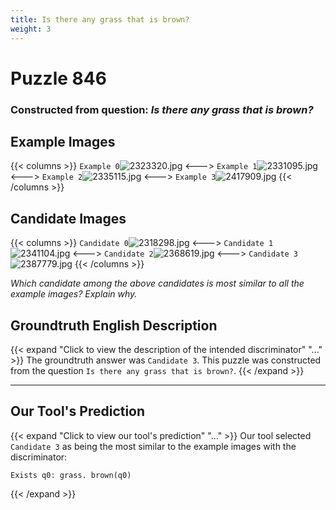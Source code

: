 ```yaml
---
title: Is there any grass that is brown?
weight: 3
---
```


# Puzzle 846
### Constructed from question: _Is there any grass that is brown?_


## Example Images
{{< columns >}}
`Example 0`![2323320.jpg](/gqa_images/2323320.jpg)
<--->
`Example 1`![2331095.jpg](/gqa_images/2331095.jpg)
<--->
`Example 2`![2335115.jpg](/gqa_images/2335115.jpg)
<--->
`Example 3`![2417909.jpg](/gqa_images/2417909.jpg)
{{< /columns >}}

## Candidate Images
{{< columns >}}
`Candidate 0`![2318298.jpg](/gqa_images/2318298.jpg)
<--->
`Candidate 1`![2341104.jpg](/gqa_images/2341104.jpg)
<--->
`Candidate 2`![2368619.jpg](/gqa_images/2368619.jpg)
<--->
`Candidate 3`![2387779.jpg](/gqa_images/2387779.jpg)
{{< /columns >}}

*Which candidate among the above candidates is most similar to all the example images? Explain why.*

## Groundtruth English Description

{{< expand "Click to view the description of the intended discriminator" "..." >}}
The groundtruth answer was `Candidate 3`. This puzzle was constructed from the question `Is there any grass that is brown?`.
{{< /expand >}}

---

## Our Tool's Prediction

{{< expand "Click to view our tool's prediction" "..." >}}
Our tool selected `Candidate 3` as being the most similar to the example images with the discriminator:
```plaintext
Exists q0: grass. brown(q0)
```
{{< /expand >}}
